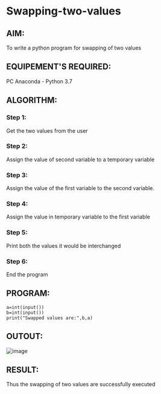 # Swapping-two-values
## AIM:
To write a python program for swapping of two values
## EQUIPEMENT'S REQUIRED: 
PC
Anaconda - Python 3.7
## ALGORITHM: 
### Step 1:
Get the two values from the user
### Step 2: 
Assign the value of second variable to a temporary variable 
### Step 3: 
Assign the value of the first variable to the second variable.
### Step 4:  
Assign the value in temporary variable to the first variable
### Step 5: 
Print both the values it would be interchanged
### Step 6: 
End the program
## PROGRAM:
```
a=int(input())
b=int(input())
print("Swapped values are:",b,a)
```
## OUTOUT:
![image](https://github.com/sanjayy2431/Swapping-two-values/assets/149365143/4f89d1f9-cbe9-4801-af5b-65452e8ae0bd)




## RESULT:
Thus the swapping of two values are successfully executed



